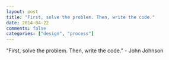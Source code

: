 ```yaml
---
layout: post
title: "First, solve the problem. Then, write the code."
date: 2014-04-22
comments: false
categories: ["design", "process"]
---
```


<span class='quote'>"First, solve the problem. Then, write the code."</span>
<span class='by'>- John Johnson</span>
